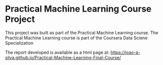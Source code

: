 # Practical Machine Learning Course Project


This project was built as part of the Practical Machine Learning course. The Practical Machine Learning course is part of the Coursera Data Sciene Specialization

The report developed is available as a html page at: https://joao-a-silva.github.io/Practical-Machine-Learning-Final-Course/

